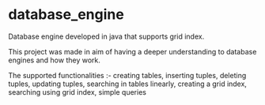 # database_engine
Database engine developed in java that supports grid index.

This project was made in aim of having a deeper understanding to database engines and how they work.

The supported functionalities :-
creating tables, 
inserting tuples, 
deleting tuples, 
updating tuples, 
searching in tables linearly, 
creating a grid  index, 
searching using grid index, 
simple queries
